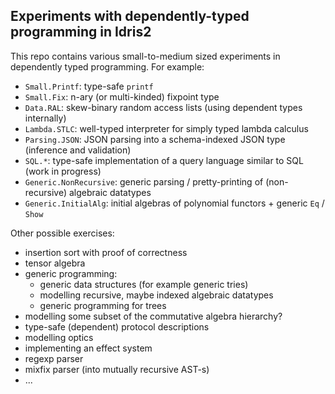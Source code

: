 
Experiments with dependently-typed programming in Idris2
--------------------------------------------------------

This repo contains various small-to-medium sized experiments
in dependently typed programming. For example:

* `Small.Printf`: type-safe `printf`
* `Small.Fix`: n-ary (or multi-kinded) fixpoint type
* `Data.RAL`: skew-binary random access lists (using dependent types internally)
* `Lambda.STLC`: well-typed interpreter for simply typed lambda calculus
* `Parsing.JSON`: JSON parsing into a schema-indexed JSON type (inference and validation)
* `SQL.*`: type-safe implementation of a query language similar to SQL (work in progress)
* `Generic.NonRecursive`: generic parsing / pretty-printing of (non-recursive) algebraic datatypes
* `Generic.InitialAlg`: initial algebras of polynomial functors + generic `Eq` / `Show`

Other possible exercises:

* insertion sort with proof of correctness
* tensor algebra
* generic programming:
    * generic data structures (for example generic tries)
    * modelling recursive, maybe indexed algebraic datatypes 
    * generic programming for trees
* modelling some subset of the commutative algebra hierarchy?
* type-safe (dependent) protocol descriptions
* modelling optics
* implementing an effect system
* regexp parser
* mixfix parser (into mutually recursive AST-s)
* ...
